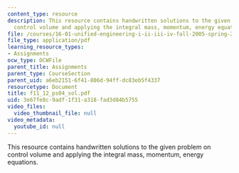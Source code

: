 ```yaml
---
content_type: resource
description: This resource contains handwritten solutions to the given problem on
  control volume and applying the integral mass, momentum, energy equations.
file: /courses/16-01-unified-engineering-i-ii-iii-iv-fall-2005-spring-2006/3e67fe8c9adf1f31a318fad3d84b5755_f11_12_ps04_sol.pdf
file_type: application/pdf
learning_resource_types:
- Assignments
ocw_type: OCWFile
parent_title: Assignments
parent_type: CourseSection
parent_uid: a6eb2151-6f41-806d-94ff-dc83eb5f4337
resourcetype: Document
title: f11_12_ps04_sol.pdf
uid: 3e67fe8c-9adf-1f31-a318-fad3d84b5755
video_files:
  video_thumbnail_file: null
video_metadata:
  youtube_id: null
---
```

This resource contains handwritten solutions to the given problem on control volume and applying the integral mass, momentum, energy equations.

